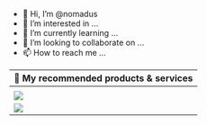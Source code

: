 - 👋 Hi, I’m @nomadus
- 👀 I’m interested in ...
- 🌱 I’m currently learning ...
- 💞️ I’m looking to collaborate on ...
- 📫 How to reach me ...

<!---
nomadus/nomadus is a ✨ special ✨ repository because its `README.md` (this file) appears on your GitHub profile.
You can click the Preview link to take a look at your changes.
--->

|🚀 My recommended products & services| 
| -------------| 
|<a target="_blank" href="https://omnipost.biz/campaigns/linode-dollar50-credit-active-678/?type=click&amp;source=applications&amp;sourceId=41">
  <img align="center" src="https://omnipost.biz/api/posts/1/svg"/></a>| |<a target="_blank" href="https://omnipost.biz/campaigns/logrocket-increase-product-usage-19/?type=click&amp;source=applications&amp;sourceId=1"><img align="center" src="https://omnipost.biz/api/posts/1/svg"/></a>| 
|<a target="_blank" href="https://omnipost.biz/campaigns/rapyd-hosted-checkout-366/?type=click&amp;source=applications&amp;sourceId=1"><img align="center" src="https://omnipost.biz/api/posts/1/svg"/></a>|
